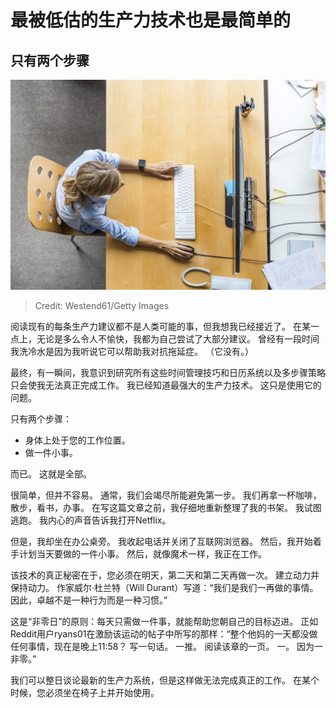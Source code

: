 # 最被低估的生产力技术也是最简单的
## 只有两个步骤
![Credit: Westend61/Getty Images](1*jIypalXmknvDWodvBe-zpA.jpeg)
> Credit: Westend61/Getty Images


阅读现有的每条生产力建议都不是人类可能的事，但我想我已经接近了。 在某一点上，无论是多么令人不愉快，我都为自己尝试了大部分建议。 曾经有一段时间我洗冷水是因为我听说它可以帮助我对抗拖延症。 （它没有。）

最终，有一瞬间，我意识到研究所有这些时间管理技巧和日历系统以及多步骤策略只会使我无法真正完成工作。 我已经知道最强大的生产力技术。 这只是使用它的问题。

只有两个步骤：
+ 身体上处于您的工作位置。
+ 做一件小事。

而已。 这就是全部。

很简单，但并不容易。 通常，我们会竭尽所能避免第一步。 我们再拿一杯咖啡，散步，看书，办事。 在写这篇文章之前，我仔细地重新整理了我的书架。 我试图逃跑。 我内心的声音告诉我打开Netflix。

但是，我却坐在办公桌旁。 我收起电话并关闭了互联网浏览器。 然后，我开始着手计划当天要做的一件小事。 然后，就像魔术一样，我正在工作。

该技术的真正秘密在于，您必须在明天，第二天和第二天再做一次。 建立动力并保持动力。 作家威尔·杜兰特（Will Durant）写道：“我们是我们一再做的事情。 因此，卓越不是一种行为而是一种习惯。”

这是“非零日”的原则：每天只需做一件事，就能帮助您朝自己的目标迈进。 正如Reddit用户ryans01在激励该运动的帖子中所写的那样：“整个他妈的一天都没做任何事情，现在是晚上11:58？ 写一句话。 一推。 阅读该章的一页。 一。 因为一非零。”

我们可以整日谈论最新的生产力系统，但是这样做无法完成真正的工作。 在某个时候，您必须坐在椅子上并开始使用。
